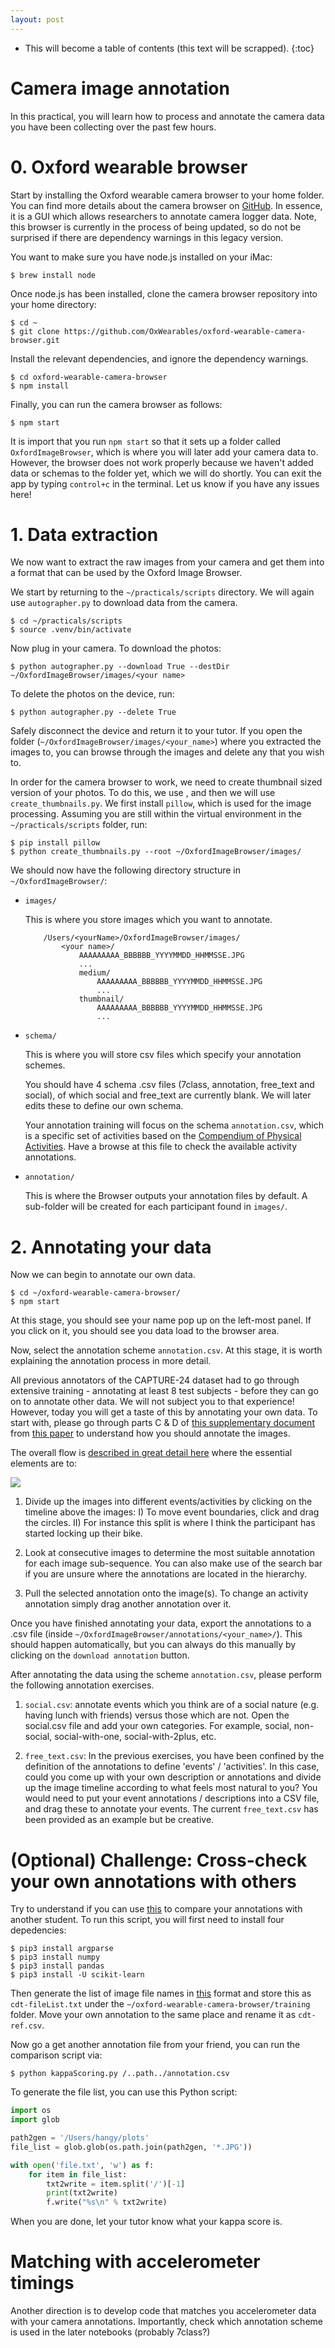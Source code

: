 ```yaml
---
layout: post
---
```


* This will become a table of contents (this text will be scrapped).
{:toc}


# Camera image annotation
In this practical, you will learn how to process and annotate the camera data you have been collecting over the past few hours.

# 0. Oxford wearable browser
Start by installing the Oxford wearable camera browser to your home folder. You can find more details about the camera browser on [GitHub](https://github.com/activityMonitoring/oxford-wearable-camera-browser). In essence, it is a GUI which allows researchers to annotate camera logger data. Note, this browser is currently in the process of being updated, so do not be surprised if there are dependency warnings in this legacy version. 

You want to make sure you have node.js installed on your iMac:
```shell 
$ brew install node
```
Once node.js has been installed, clone the camera browser repository into your home directory:
```shell
$ cd ~
$ git clone https://github.com/OxWearables/oxford-wearable-camera-browser.git
```
Install the relevant dependencies, and ignore the dependency warnings.
```
$ cd oxford-wearable-camera-browser
$ npm install  
```
Finally, you can run the camera browser as follows:
```
$ npm start
```
It is import that you run `npm start` so that it sets up a folder called `OxfordImageBrowser`, which is where you will later add your camera data to. However, the browser does not work properly because we haven't added data or schemas to the folder yet, which we will do shortly. You can exit the app by typing `control+c` in the terminal. Let us know if you have any issues here!

# 1. Data extraction

We now want to extract the raw images from your camera and get them into a format that can be used by the Oxford Image Browser.

We start by returning to the `~/practicals/scripts` directory. We will again use `autographer.py` to download data from the camera.

```shell
$ cd ~/practicals/scripts
$ source .venv/bin/activate
```
Now plug in your camera. To download the photos:
```shell 
$ python autographer.py --download True --destDir ~/OxfordImageBrowser/images/<your name>
```
To delete the photos on the device, run:
```shell 
$ python autographer.py --delete True
```

Safely disconnect the device and return it to your tutor. If you open the folder (`~/OxfordImageBrowser/images/<your_name>`) where you extracted the images to, you can browse through the images and delete any that you wish to. 

In order for the camera browser to work, we need to create thumbnail sized version of your photos. To do this, we use , and then we will use `create_thumbnails.py`. We first install `pillow`, which is used for the image processing. Assuming you are still within the virtual environment in the `~/practicals/scripts` folder, run:

```shell
$ pip install pillow
$ python create_thumbnails.py --root ~/OxfordImageBrowser/images/
```
We should now have the following directory structure in `~/OxfordImageBrowser/`:

- `images/`

    This is where you store images which you want to annotate.

    ```shell
        /Users/<yourName>/OxfordImageBrowser/images/
            <your name>/
                AAAAAAAAA_BBBBBB_YYYYMMDD_HHMMSSE.JPG
                ...
                medium/
                    AAAAAAAAA_BBBBBB_YYYYMMDD_HHMMSSE.JPG
                    ...
                thumbnail/
                    AAAAAAAAA_BBBBBB_YYYYMMDD_HHMMSSE.JPG
                    ...
    ```

* `schema/`

    This is where you will store csv files which specify your annotation schemes.

    You should have 4 schema .csv files (7class, annotation, free_text and social), of which social and free_text are currently blank. We will later edits these to define our own schema.

    Your annotation training will focus on the schema `annotation.csv`, which is a specific set of activities based on the [Compendium of Physical Activities](https://sites.google.com/site/compendiumofphysicalactivities/home). Have a browse at this file to check the available activity annotations.

* `annotation/`

    This is where the Browser outputs your annotation files by default. A sub-folder will be created for each participant found in `images/`.



# 2. Annotating your data

Now we can begin to annotate our own data. 

```
$ cd ~/oxford-wearable-camera-browser/
$ npm start
```

At this stage, you should see your name pop up on the left-most panel. If you click on it, you should see you data load to the browser area.

Now, select the annotation scheme `annotation.csv`. At this stage, it is worth explaining the annotation process in more detail. 

All previous annotators of the CAPTURE-24 dataset had to go through extensive training - annotating at least 8 test subjects - before they can go on to annotate other data. We will not subject you to that experience! However, today you will get a taste of this by annotating your own data. To start with, please go through parts C & D of [this supplementary document](https://static-content.springer.com/esm/art%3A10.1038%2Fs41598-018-26174-1/MediaObjects/41598_2018_26174_MOESM2_ESM.docx) from [this paper](https://www.nature.com/articles/s41598-018-26174-1) to understand how you should annotate the images.

The overall flow is [described in great detail here](https://github.com/OxWearables/oxford-wearable-camera-browser) where the essential elements are to:

![](./assets/figs/EDNitOT.png)

1. Divide up the images into different events/activities by clicking on the timeline above the images: I) To move event boundaries, click and drag the circles. II) For instance this split is where I think the participant has started locking up their bike.

2. Look at consecutive images to determine the most suitable annotation for each image sub-sequence. You can also make use of the search bar if you are unsure where the annotations are located in the hierarchy.

3. Pull the selected annotation onto the image(s). To change an activity annotation simply drag another annotation over it.

Once you have finished annotating your data, export the annotations to a .csv file (inside `~/OxfordImageBrowser/annotations/<your_name>/`). This should happen automatically, but you can always do this manually by clicking on the `download annotation` button.



After annotating the data using the scheme `annotation.csv`, please perform the following annotation exercises.

<!-- 1. `7class.csv`: similar to what you did with `annotation.csv`. -->

1. `social.csv`: annotate events which you think are of a social nature (e.g. having lunch with friends) versus those which are not. Open the social.csv file and add your own categories. For example, social, non-social, social-with-one, social-with-2plus, etc.

2. `free_text.csv`: In the previous exercises, you have been confined by the definition of the annotations to define 'events' / 'activities'. In this case, could you come up with your own description or annotations and divide up the image timeline according to what feels most natural to you? You would need to put your event annotations / descriptions into a CSV file, and drag these to annotate your events. The current `free_text.csv` has been provided as an example but be creative.


# (Optional) Challenge: Cross-check your own annotations with others
Try to understand if you can use [this](https://github.com/activityMonitoring/oxford-wearable-camera-browser/blob/master/kappaScoring.py) to compare your annotations with another student. To run this script, you will first need to install four depedencies:

```shell
$ pip3 install argparse
$ pip3 install numpy
$ pip3 install pandas
$ pip3 install -U scikit-learn
```

Then generate the list of image file names in [this](https://github.com/activityMonitoring/oxford-wearable-camera-browser/blob/master/training/train1-fileList.txt) format and store this as `cdt-fileList.txt` under the `~/oxford-wearable-camera-browser/training` folder. Move your own annotation to the same place and rename it as `cdt-ref.csv`.

Now go a get another annotation file from your friend, you can run the comparison script via:
```shell
$ python kappaScoring.py /..path../annotation.csv
```

To generate the file list, you can use this Python script:
```python
import os 
import glob

path2gen = '/Users/hangy/plots'
file_list = glob.glob(os.path.join(path2gen, '*.JPG'))

with open('file.txt', 'w') as f:
    for item in file_list:
        txt2write = item.split('/')[-1]
        print(txt2write)
        f.write("%s\n" % txt2write)
```
When you are done, let your tutor know what your kappa score is.


# Matching with accelerometer timings
Another direction is to develop code that matches you accelerometer data with your camera annotations. 
Importantly, check which annotation scheme is used in the later notebooks (probably 7class?)